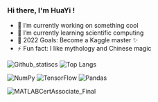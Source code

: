 ### Hi there, I'm HuaYi !

- 🔭 I’m currently working on something cool
- 🌱 I’m currently learning scientific computing
- 🥅 2022 Goals: Become a Kaggle master ✨
- ⚡ Fun fact: I like mythology and Chinese magic

 ![Github_statiscs]( https://github-readme-stats.vercel.app/api?username=0ce38a2b&count_private=true&show_icons=true&theme=buefy)
 ![Top Langs](https://github-readme-stats.vercel.app/api/top-langs/?username=0ce38a2b&show_icons=true&theme=buefy)

![NumPy](https://img.shields.io/badge/numpy-%23013243.svg?style=for-the-badge&logo=numpy&logoColor=white)  ![TensorFlow](https://img.shields.io/badge/TensorFlow-%23FF6F00.svg?style=for-the-badge&logo=TensorFlow&logoColor=white)  ![Pandas](https://img.shields.io/badge/pandas-%23150458.svg?style=for-the-badge&logo=pandas&logoColor=white)

![MATLABCertAssociate_Final](https://user-images.githubusercontent.com/51925070/173747721-ca0a1304-caec-46f1-861f-0f1bc0468dd4.jpg)
